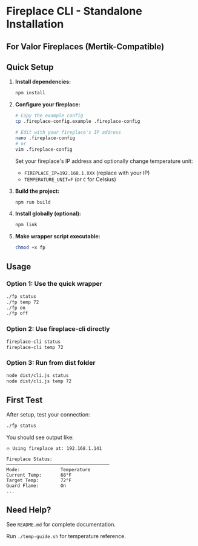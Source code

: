 # Fireplace CLI - Standalone Installation

## For Valor Fireplaces (Mertik-Compatible)

## Quick Setup

1. **Install dependencies:**
   ```bash
   npm install
   ```

2. **Configure your fireplace:**
   ```bash
   # Copy the example config
   cp .fireplace-config.example .fireplace-config
   
   # Edit with your fireplace's IP address
   nano .fireplace-config
   # or
   vim .fireplace-config
   ```
   
   Set your fireplace's IP address and optionally change temperature unit:
   - `FIREPLACE_IP=192.168.1.XXX` (replace with your IP)
   - `TEMPERATURE_UNIT=F` (or `C` for Celsius)

3. **Build the project:**
   ```bash
   npm run build
   ```

4. **Install globally (optional):**
   ```bash
   npm link
   ```

5. **Make wrapper script executable:**
   ```bash
   chmod +x fp
   ```

## Usage

### Option 1: Use the quick wrapper
```bash
./fp status
./fp temp 72
./fp on
./fp off
```

### Option 2: Use fireplace-cli directly
```bash
fireplace-cli status
fireplace-cli temp 72
```

### Option 3: Run from dist folder
```bash
node dist/cli.js status
node dist/cli.js temp 72
```

## First Test

After setup, test your connection:
```bash
./fp status
```

You should see output like:
```
🔥 Using fireplace at: 192.168.1.141

Fireplace Status:
──────────────────────────────────────
Mode:               Temperature
Current Temp:       68°F
Target Temp:        72°F
Guard Flame:        On
...
```

## Need Help?

See `README.md` for complete documentation.

Run `./temp-guide.sh` for temperature reference.
